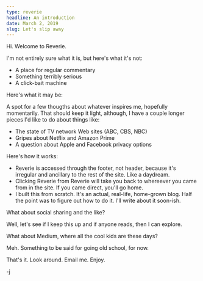 ```yaml
---
type: reverie
headline: An introduction
date: March 2, 2019
slug: Let's slip away
---
```


Hi. Welcome to Reverie.

I'm not entirely sure what it is, but here's what it's not:

* A place for regular commentary
* Something terribly serious
* A click-bait machine

Here's what it may be:

A spot for a few thougths about whatever inspires me, hopefully momentarily. That should keep it light, although, I have a couple longer pieces I'd like to do about things like:  

* The state of TV network Web sites (ABC, CBS, NBC)
* Gripes about Netflix and Amazon Prime
* A question about Apple and Facebook privacy options

Here's how it works:

* Reverie is accessed through the footer, not header, because it's irregular and ancillary to the rest of the site. Like a daydream.
* Clicking Reverie from Reverie will take you back to whereever you came from in the site. If you came direct, you'll go home.
* I built this from scratch. It's an actual, real-life, home-grown blog. Half the point was to figure out how to do it. I'll write about it soon-ish.

What about social sharing and the like?

Well, let's see if I keep this up and if anyone reads, then I can explore. 

What about Medium, where all the cool kids are these days?

Meh. Something to be said for going old school, for now.

That's it. Look around. Email me. Enjoy.

-j
